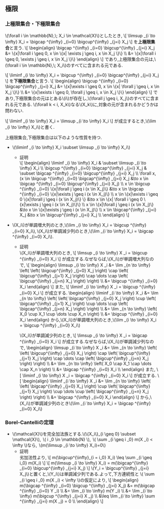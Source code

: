 ## 極限

### 上極限集合・下極限集合
\\(\forall i \in \mathbb{N},\\; X_i \in \mathcal{X}\\)としたとき,
\\[
	\limsup _{i \to \infty} X_i = \bigcap ^{\infty} _{i=0} \bigcup^{\infty} _{j=i} X_j
\\]
を**上極限集合**と言う.
\\[
  \begin{align}
   \bigcap ^{\infty} _{i=0} \bigcup^{\infty} _{j=i} X_j &= \\{x|\forall i \geq 0, x \in \\{x| \exists j \geq i, x \in X_j \\}\\} \\\\
   &= \\{x|\forall i \geq 0, \exists j \geq i, x \in X_j \\}\\}
  \end{align}
\\]
であり,上極限集合の元は,\\(\forall i \in \mathbb{N},\\; X_i\\)のすべてに含まれる元である.

\\[
	\liminf _{i \to \infty} X_i = \bigcup ^{\infty} _{i=0} \bigcap^{\infty} _{j=i} X_j
\\]
を**下極限集合**と言う.
\\[
  \begin{align}
   \bigcup ^{\infty} _{i=0} \bigcap^{\infty} _{j=i} X_j &= \\{x|\exists i \geq 0, x \in \\{x| \forall j \geq i, x \in X_j \\}\\} \\\\
   &= \\{x|\exists i \geq 0, \forall j \geq i, x \in X_j \\}\\}
  \end{align}
\\]
であり,下極限集合の元はとある\\(i\\)が存在し,\\(\forall j \geq i, X_j\\)のすべてに含まれる元である.
\\(\forall k < i, X_k\\)なる\\(X_k\\)に,対象の元が含まれるかどうかは問わない.

\\[
	\liminf _{i \to \infty} X_i = \limsup _{i \to \infty} X_i
\\]
が成立するとき,\\(\lim _{i \to \infty} X_i\\)と書く.

上極限集合,下極限集合は以下のような性質を持つ.
- \\(\liminf _{i \to \infty} X_i \subset \limsup _{i \to \infty} X_i\\)
   - 証明  
   \\[
\begin{align}
   \liminf _{i \to \infty} X_i & \subset \limsup _{i \to \infty} X_i \\\\
   \bigcup ^{\infty} _{i=0} \bigcap^{\infty} _{j=i} X_j & \subset \bigcap ^{\infty} _{i=0} \bigcup^{\infty} _{j=i} X_j \\\\
   \forall x, (x \in \bigcup ^{\infty} _{i=0} \bigcap^{\infty} _{j=i} X_j &\to x \in \bigcap ^{\infty} _{i=0} \bigcup^{\infty} _{j=i} X_j) \\\\
   x \in \bigcup ^{\infty} _{i=0} \\{x|\forall j \geq i (x \in X_j)\\} &\to x \in \bigcap ^{\infty} _{i=0} \\{x|\exists j \geq i (x \in X_j)\\} \\\\
   x \in \\{x|\exists i \geq 0 \\{x|\forall j \geq i (x \in X_j)\\} \\} &\to x \in \\{x| \forall i \geq 0 \\{x|\exists j \geq i (x \in X_j)\\}\\} \\\\
   x \in \\{x|\forall j \geq i (x \in X_j)\\} &\to x \in \\{x|\exists j \geq i (x \in X_j)\\} \\\\
   x \in \bigcap^{\infty} _{j=i} X_j &\to x \in \bigcup^{\infty} _{j=i} X_j \\\\
\end{align}
   \\]
- \\(X_i\\)が単調増大列のとき,\\(\lim _{i \to \infty} X_i = \bigcup ^{\infty} _{i=0} X_i\\),&thinsp;\\(X_i\\)が単調減少列のとき,\\(\lim _{i \to \infty} X_i = \bigcap ^{\infty} _{i=0} X_i\\).

  - 証明  
     \\(X_i\\)が単調増大列のとき,
 \\[
 \limsup _{i \to \infty} X _i = \bigcup ^{\infty} _{i=0} X_i
 \\]
 が成立する.なぜならば,\\(X_i\\)が単調増大列なので,
 \\[
 \begin{align}
 \limsup _{i \to \infty} X _i &= \lim _{n \to \infty} \left( \left( \bigcup^{\infty} _{j=0} X_j \right) \cap \left( \bigcup^{\infty} _{j=1} X_j \right) \cap \dots \cap \left( \bigcup^{\infty} _{j=n} X_j \right) \right) \\\\
	 &= \bigcup ^{\infty} _{i=0} X_i
 \end{align}
 \\]
 また,
 \\[
 \liminf _{i \to \infty} X _i = \bigcup ^{\infty} _{i=0} X_i
 \\]
 が成立する.
 \begin{align}
 \liminf _{i \to \infty} X _i &= \lim _{n \to \infty} \left( \left( \bigcap^{\infty} _{j=0} X_j \right) \cup \left( \bigcap^{\infty} _{j=1} X_j \right) \cup \dots \cup \left( \bigcap^{\infty} _{j=n} X_j \right) \right) \\\\
	 &= \lim _{n \to \infty} \left( X_0 \cup X_1 \cup \dots \cup X_n \right) \\\\
	 &= \bigcup ^{\infty} _{i=0} X_i
 \end{align}
 から,\\(X_i\\)が単調増大列のとき,\\(\lim _{i \to \infty} X_i = \bigcup ^{\infty} _{i=0} X_i\\)

     \\(X_i\\)が単調減少列のとき,
	 \\[
	  \limsup _{i \to \infty} X _i = \bigcap ^{\infty} _{i=0} X_i
	 \\]
	  が成立する.なぜならば,\\(X_i\\)が単調減少列なので,
	   \begin{align}
 \limsup _{i \to \infty} X _i &= \lim _{n \to \infty} \left( \left( \bigcup^{\infty} _{j=0} X_j \right) \cap \left( \bigcup^{\infty} _{j=1} X_j \right) \cap \dots \cap \left( \bigcup^{\infty} _{j=n} X_j \right) \right) \\\\
	 &= \lim _{n \to \infty} \left( X_0 \cap X_1 \cap \dots \cap X_n \right) \\\\
     &= \bigcap ^{\infty} _{i=0} X_i \\\\
	 \end{align}
	  また,
     \\[
	 \liminf _{i \to \infty} X _i = \bigcap ^{\infty} _{i=0} X_i
	 \\]
	 が成立する.
	 \\[
	  \begin{align}
 \liminf _{i \to \infty} X _i &= \lim _{n \to \infty} \left( \left( \bigcap^{\infty} _{j=0} X_j \right) \cup \left( \bigcap^{\infty} _{j=1} X_j \right) \cup \dots \cup \left( \bigcap^{\infty} _{j=n} X_j \right) \right) \\\\
	 &= \bigcap ^{\infty} _{i=0} X_i
 \end{align}
	 \\]
	 から,\\(X_i\\)が単調減少列のとき\\(\lim _{i \to \infty} X_i = \bigcap ^{\infty} _{i=0} X_i\\)

### Borel-Cantelliの定理
- \\(\mathcal{X}\\)を完全加法族とする.\\(\\{X_i\\}_{i \geq 0} \subset \mathcal{X}\\),&thinsp;
\\( i _0 \in \mathbb{N} \\),&thinsp;
\\( \sum _{i \geq i _0} m(X _i) < \infty \\)なら,&thinsp;
\\(m(\limsup _{i \to \infty} X_i)=0\\)
  - 証明  
    劣加法性より,
	\\[
		m(\bigcup^{\infty}_{i = i_0} X_i) \leq \sum _{i \geq i_0} m(X_i)
	\\]
	\\[
		m(\limsup _{i \to \infty} X_i) = m(\bigcap^{\infty} _{i=0} \bigcup^{\infty} _{j=i} X_j)
	\\]
	\\(Y_i = \bigcup^{\infty} _{j=i} X_j\\)と置くと,\\(Y_i\\)は単調減少列である.よって,下方連続性と
	\\( \sum _{i \geq i _0} m(X _i) < \infty \\)の仮定により,
	\\[
	  \begin{align}
	  m(\bigcap ^{\infty} _{i=0} \bigcup ^{\infty} _{j=i} X_j) &= m(\bigcap ^{\infty} _{i=0} Y _i) \\\\
	  &= \lim _{i \to \infty} m(Y _i) \\\\
	  &= \lim _{i \to \infty} m(\bigcup ^{\infty} _{j=i} X _j) \\\\
	  &\leq \lim _{i \to \infty} \sum ^{\infty} _{j=i} m(X _j) = 0 \\\\
\end{align}
	\\]
